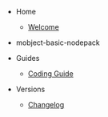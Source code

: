 - Home

  - [Welcome](/)

- mobject-basic-nodepack

- Guides

  - [Coding Guide](https://mobject-dev-team.github.io/mobject-coding-convention/#/)

- Versions

  - [Changelog](changelog.md)
